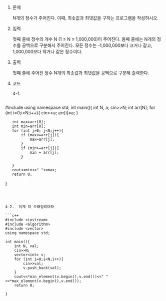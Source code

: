 1. 문제

   N개의 정수가 주어진다. 이때, 최솟값과 최댓값을 구하는 프로그램을 작성하시오.

2. 입력

   첫째 줄에 정수의 개수 N (1 ≤ N ≤ 1,000,000)이 주어진다. 둘째 줄에는 N개의 정수를 공백으로 구분해서 주어진다. 모든 정수는 -1,000,000보다 크거나 같고, 1,000,000보다 작거나 같은 정수이다.

3. 출력

   첫째 줄에 주어진 정수 N개의 최솟값과 최댓값을 공백으로 구분해 출력한다.

4. 코드

   4-1.
   
   ```c++
#include <iostream>
   using namespace std;
   int main(){
       int N, a;
       cin>>N;
       int arr[N];
       for (int i=0;i<N;i++){
           cin>>a;
           arr[i]=a;
       }
   
       int max=arr[0];
       int min=arr[0];
       for (int j=0; j<N;j++){
           if (max<=arr[j]){
               max=arr[j];
           }
           if (min>=arr[j]){
               min = arr[j];
           }
   
       }
       cout<<min<<" "<<max;
       return 0;
   }
   ```
   
   
   
   4-2.  이게 더 오래걸리더라
   
   ```c++
   #include <iostream>
   #include <algorithm>
   #include <vector>
   using namespace std;
   
   int main(){
       int N, val;
       cin>>N;
       vector<int> v;
       for (int i=0;i<N;i++){
           cin>>val;
           v.push_back(val);
       }
       cout<<*min_element(v.begin(),v.end())<<" "<<*max_element(v.begin(),v.end());
       return 0;
   
   }
   ```
   
   